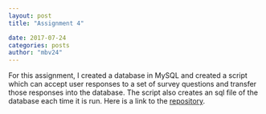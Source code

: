 ```yaml
---
layout: post
title: "Assignment 4"

date: 2017-07-24
categories: posts
author: "mbv24"
---
```

For this assignment, I created a database in MySQL and created a script which can accept user responses to a set of survey questions and
transfer those responses into the database. The script also creates an sql file of the database each time it is run. 
Here is a link to the <a href="https://github.com/mbv24/task-4-data">repository</a>. 
